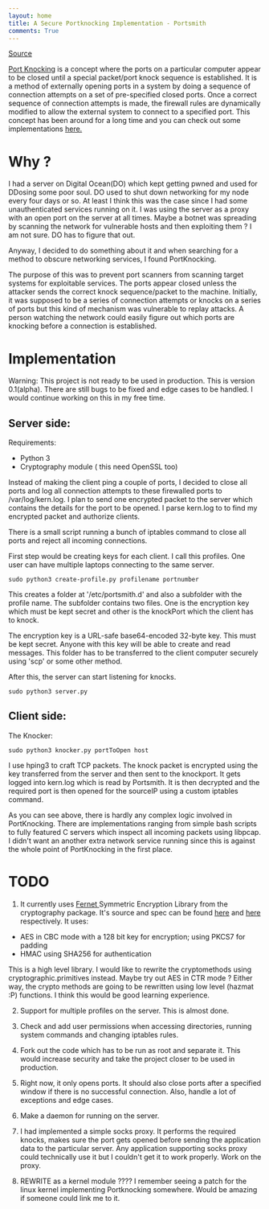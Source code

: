 ```yaml
---
layout: home
title: A Secure Portknocking Implementation - Portsmith
comments: True
---
```


[Source](https://github.com/rnikhil275/Portsmith)


<a href="https://en.wikipedia.org/wiki/Port_knocking">Port Knocking</a> is a concept where the ports on a particular computer appear to be closed until a special packet/port knock sequence is established. It is a method of externally opening ports in a system by doing a sequence of connection attempts on a set of pre-specified closed ports. Once a correct sequence of connection attempts is made, the firewall rules are dynamically modified to allow the external system to connect to a specified port. This concept has been around for a long time and you can check out some implementations <a href = "http://www.portknocking.org/view/implementations">here.</a> 

# Why ?

I had a server on Digital Ocean(DO) which kept getting pwned and used for DDosing some poor soul. DO used to shut down networking for my node every four days or so. At least I think this was the case since I had some unauthenticated services running on it. I was using the server as a proxy with an open port on the server at all times. Maybe a botnet was spreading by scanning the network for vulnerable hosts and then exploiting them ? I am not sure. DO has to figure that out. 

Anyway, I decided to do something about it and when searching for a method to obscure networking services, I found PortKnocking.

The purpose of this was to prevent port scanners from scanning target systems for exploitable services. The ports appear closed unless the attacker sends the correct knock sequence/packet to the machine. Initially, it was supposed to be a series of connection attempts or knocks on a series of ports but this kind of mechanism was vulnerable to replay attacks. A person watching the network could easily figure out which ports are knocking before a connection is established. 

# Implementation

Warning: This project is not ready to be used in production. This is version 0.1(alpha). There are still bugs to be fixed and edge cases to be handled. I would continue working on this in my free time.

## Server side:

Requirements:

* Python 3
* Cryptography module ( this need OpenSSL too)

Instead of making the client ping a couple of ports, I decided to close all ports and log all connection attempts to these firewalled ports to /var/log/kern.log. I plan to send one encrypted packet to the server which contains the details for the port to be opened. I parse kern.log to to find my encrypted packet and authorize clients. 

There is a small script running a bunch of iptables command to close all ports and reject all incoming connections.

First step would be creating keys for each client. I call this profiles. One user can have multiple laptops connecting to the same server.

	sudo python3 create-profile.py profilename portnumber

This creates a folder at '/etc/portsmith.d' and also a subfolder with the profile name. The subfolder contains two files. One is the encryption key which must be kept secret and other is the knockPort which the client has to knock.

The encryption key is a URL-safe base64-encoded 32-byte key. This must be kept secret. Anyone with this key will be able to create and read messages. This folder has to be transferred to the client computer securely using 'scp' or some other method.

After this, the server can start listening for knocks. 

	sudo python3 server.py


## Client side:

The Knocker:
	
	sudo python3 knocker.py portToOpen host

I use hping3 to craft TCP packets. The knock packet is encrypted using the key transferred from the server and then sent to the knockport. It gets logged into kern.log which is read by Portsmith. It is then decrypted and the required port is then opened for the sourceIP using a custom iptables command. 


As you can see above, there is hardly any complex logic involved in PortKnocking. There are implementations ranging from simple bash scripts to fully featured C servers which inspect all incoming packets using libpcap. I didn't want an another extra network service running since this is against the whole point of PortKnocking in the first place. 

# TODO

1) It currently uses <a href = "https://cryptography.io/en/latest/fernet/"> Fernet </a> Symmetric Encryption Library from the cryptography package. It's source and spec can be found [here](https://cryptography.io/en/latest/_modules/cryptography/fernet/) and [here](https://github.com/fernet/spec/blob/master/Spec.md) respectively. It uses:

*	AES in CBC mode with a 128 bit key for encryption; using PKCS7 for padding
* 	HMAC using SHA256 for authentication

This is a high level library. I would like to rewrite the cryptomethods using cryptographic.primitives instead. Maybe try out AES in CTR mode ? Either way, the crypto methods are going to be rewritten using low level (hazmat :P) functions. I think this would be good learning experience. 

2) Support for multiple profiles on the server. This is almost done.

3) Check and add user permissions when accessing directories, running system commands and changing iptables rules. 

4) Fork out the code which has to be run as root and separate it. This would increase security and take the project closer to be used in production.

5) Right now, it only opens ports. It should also close ports after a specified window if there is no successful connection. Also, handle a lot of exceptions and edge cases.

6) Make a daemon for running on the server. 

7) I had implemented a simple socks proxy. It performs the required knocks, makes sure the port gets opened before sending the application data to the particular server. Any application supporting socks proxy could technically use it but I couldn't get it to work properly. Work on the proxy.

7) REWRITE as a kernel module ???? I remember seeing a patch for the linux kernel implementing Portknocking somewhere. Would be amazing if someone could link me to it. 

